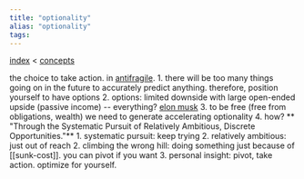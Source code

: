 ```yaml
---
title: "optionality"
alias: "optionality"
tags: 
---
```


[index](/.md) < [concepts](1-concepts.md)

the choice to take action. in [antifragile](antifragile.md). 
	1. there will be too many things going on in the future to accurately predict anything. therefore, position yourself to have options
	2. options: limited downside with large open-ended upside (passive income) -- everything? [elon musk](elon-musk.md)
	3. to be free (free from obligations, wealth) we need to generate accelerating optionality
	4. how? 
**	"Through the Systematic Pursuit of Relatively Ambitious, Discrete Opportunities."**
		1. systematic pursuit: keep trying
		2. relatively ambitious: just out of reach 
2. climbing the wrong hill: doing something just because of [[sunk-cost]]. you can pivot if you want
3. personal insight: pivot, take action. optimize for yourself.